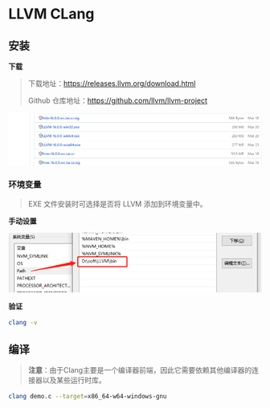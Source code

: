 # LLVM CLang

## 安装

**下载**

> 下载地址：<https://releases.llvm.org/download.html>
>
> Github 仓库地址：<https://github.com/llvm/llvm-project>

![](images/LLVM20230721144715.png)

### 环境变量

> EXE 文件安装时可选择是否将 LLVM 添加到环境变量中。

**手动设置**

![](images/LLVM20230721145440.png)

**验证**

```sh
clang -v
```

## 编译

> **注意**：由于Clang主要是⼀个编译器前端，因此它需要依赖其他编译器的连接器以及某些运⾏时库。

```sh
clang demo.c --target=x86_64-w64-windows-gnu
```